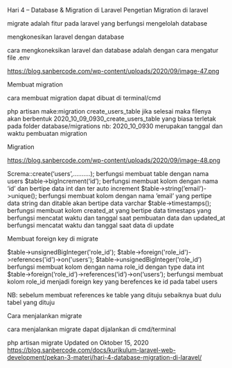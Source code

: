 Hari 4 – Database & Migration di Laravel
Pengetian Migration di laravel

migrate adalah fitur pada laravel yang berfungsi mengelolah database

mengkonesikan laravel dengan database

cara mengkoneksikan laravel dan database adalah dengan cara mengatur file .env

https://blog.sanbercode.com/wp-content/uploads/2020/09/image-47.png

Membuat migration

cara membuat migration dapat dibuat di terminal/cmd

php artisan make:migration create_users_table
jika selesai maka filenya akan berbentuk 2020_10_09_0930_create_users_table yang biasa terletak pada folder database/migrations
nb: 2020_10_0930 merupakan tanggal dan waktu pembuatan migration

Migration

https://blog.sanbercode.com/wp-content/uploads/2020/09/image-48.png

Screma::create(‘users’,……….); berfungsi membuat table dengan nama users
$table->bigIncrement(‘id’); berfungsi membuat kolom dengan nama ‘id’ dan bertipe data int dan ter auto increment
$table->string(’email’)->unique(); berfungsi membuat kolom dengan nama ’email’ yang pertipe data string dan ditable akan bertipe data varchar
$table->timestamps(); berfungsi membuat kolom created_at yang bertipe data timestaps yang berfungsi mencatat waktu dan tanggal saat pembuatan data dan updated_at berfungsi mencatat waktu dan tanggal saat data di update

Membuat foreign key di migrate

$table->unsignedBigInteger('role_id');
$table->foreign('role_id')->references('id')->on('users');
$table->unsignedBigInteger(‘role_id’) berfungsi membuat kolom dengan nama role_id dengan type data int
$table->foreign(‘role_id’)->references(‘id’)->on(‘users’); berfungsi membuat kolom role_id menjadi foreign key yang berefences ke id pada tabel users

NB: sebelum membuat references ke table yang dituju sebaiknya buat dulu tabel yang dituju

Cara menjalankan migrate

cara menjalankan migrate dapat dijalankan di cmd/terminal

php artisan migrate
Updated on Oktober 15, 2020
https://blog.sanbercode.com/docs/kurikulum-laravel-web-development/pekan-3-materi/hari-4-database-migration-di-laravel/